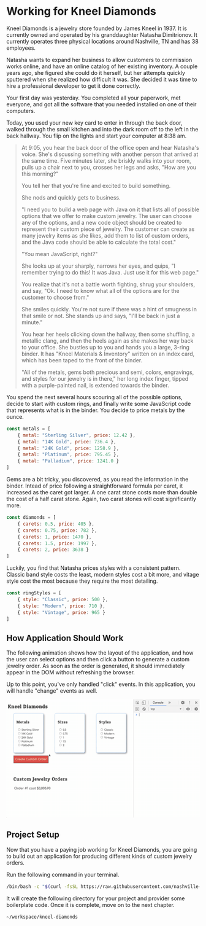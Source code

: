 # Working for Kneel Diamonds

Kneel Diamonds is a jewelry store founded by James Kneel in 1937. It is currently owned and operated by his granddaughter Natasha Dimitrionov. It currently operates three physical locations around Nashville, TN and has 38 employees.

Natasha wants to expand her business to allow customers to commission works online, and have an online catalog of her existing inventory. A couple years ago, she figured she could do it herself, but her attempts quickly sputtered when she realized how difficult it was. She decided it was time to hire a professional developer to get it done correctly.

Your first day was yesterday. You completed all your paperwork, met everyone, and got all the software that you needed installed on one of their computers.

Today, you used your new key card to enter in through the back door, walked through the small kitchen and into the dark room off to the left in the back hallway. You flip on the lights and start your computer at 8:38 am.

> At 9:05, you hear the back door of the office open and hear Natasha's voice. She's discussing something with another person that arrived at the same time. Five minutes later, she briskly walks into your room, pulls up a chair next to you, crosses her legs and asks, "How are you this morning?"
>
> You tell her that you're fine and excited to build something.
>
> She nods and quickly gets to business.
>
> "I need you to build a web page with Java on it that lists all of possible options that we offer to make custom jewelry. The user can choose any of the options, and a new code object should be created to represent their custom piece of jewelry. The customer can create as many jewelry items as she likes, add them to list of custom orders, and the Java code should be able to calculate the total cost."
>
> "You mean JavaScript, right?"
>
> She looks up at your sharply, narrows her eyes, and quips, "I remember trying to do this! It was Java. Just use it for this web page."
>
> You realize that it's not a battle worth fighting, shrug your shoulders, and say, "Ok. I need to know what all of the options are for the customer to choose from."
>
> She smiles quickly. You're not sure if there was a hint of smugness in that smile or not. She stands up and says, "I'll be back in just a minute."
>
> You hear her heels clicking down the hallway, then some shuffling, a metallic clang, and then the heels again as she makes her way back to your office. She bustles up to you and hands you a large, 3-ring binder. It has "Kneel Materials & Inventory" written on an index card, which has been taped to the front of the binder.
>
> "All of the metals, gems both precious and semi, colors, engravings, and styles for our jewelry is in there," her long index finger, tipped with a purple-painted nail, is extended towards the binder.

You spend the next several hours scouring all of the possible options, decide to start with custom rings, and finally write some JavaScript code that represents what is in the binder. You decide to price metals by the ounce.

```js
const metals = [
    { metal: "Sterling Silver", price: 12.42 },
    { metal: "14K Gold", price: 736.4 },
    { metal: "24K Gold", price: 1258.9 },
    { metal: "Platinum", price: 795.45 },
    { metal: "Palladium", price: 1241.0 }
]
```

Gems are a bit tricky, you discovered, as you read the information in the binder. Intead of price following a straightforward formula per caret, it increased as the caret got larger. A one carat stone costs more than double the cost of a half carat stone. Again, two carat stones will cost significantly more.

```js
const diamonds = [
    { carets: 0.5, price: 405 },
    { carets: 0.75, price: 782 },
    { carets: 1, price: 1470 },
    { carets: 1.5, price: 1997 },
    { carets: 2, price: 3638 }
]
```

Luckily, you find that Natasha prices styles with a consistent pattern. Classic band style costs the least, modern styles cost a bit more, and vitage style cost the most because they require the most detailing.

```js
const ringStyles = [
    { style: "Classic", price: 500 },
    { style: "Modern", price: 710 },
    { style: "Vintage", price: 965 }
]
```

## How Application Should Work

The following animation shows how the layout of the application, and how the user can select options and then click a button to generate a custom jewelry order. As soon as the order is generated, it should immediately appear in the DOM without refreshing the browser.

Up to this point, you've only handled "click" events. In this application, you will handle "change" events as well.

![](./images/kneel-diamonds-working.gif)

## Project Setup

Now that you have a paying job working for Kneel Diamonds, you are going to build out an application for producing different kinds of custom jewelry orders.

Run the following command in your terminal.

```sh
/bin/bash -c "$(curl -fsSL https://raw.githubusercontent.com/nashville-software-school/client-side-mastery/cohort-48/book-4-kneel-diamonds/chapters/scripts/kneel-diamonds-setup.sh)"
```

It will create the following directory for your project and provider some boilerplate code. Once it is complete, move on to the next chapter.

```sh
~/workspace/kneel-diamonds
```